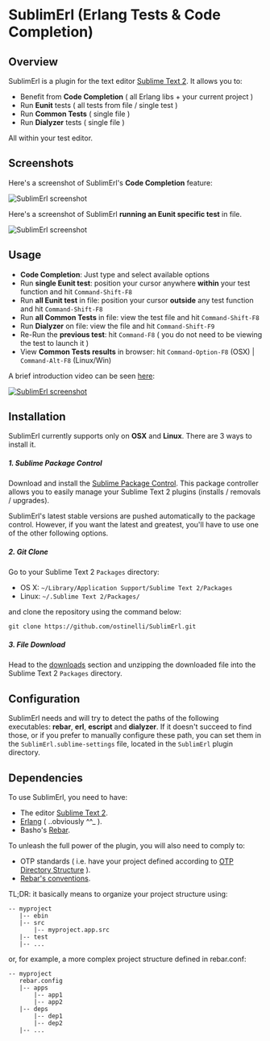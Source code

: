 # SublimErl (Erlang Tests & Code Completion)

Overview
--------

SublimErl is a plugin for the text editor [Sublime Text 2](http://www.sublimetext.com/2). It allows you to:

* Benefit from **Code Completion** ( all Erlang libs + your current project )
* Run **Eunit** tests ( all tests from file / single test )
* Run **Common Tests** ( single file )
* Run **Dialyzer** tests ( single file )

All within your test editor.

Screenshots
-----------

Here's a screenshot of SublimErl's **Code Completion** feature:

![SublimErl screenshot](http://www.ostinelli.net/_out_images/code_completion_full.gif)

Here's a screenshot of SublimErl **running an Eunit specific test** in file.

![SublimErl screenshot](http://www.ostinelli.net/_out_images/running_test.jpeg)

Usage
-----

* **Code Completion**: Just type and select available options
* Run **single Eunit test**: position your cursor anywhere **within** your test function and hit `Command-Shift-F8`
* Run **all Eunit test** in file: position your cursor **outside** any test function and hit `Command-Shift-F8`
* Run **all Common Tests** in file: view the test file and hit `Command-Shift-F8`
* Run **Dialyzer** on file: view the file and hit `Command-Shift-F9`
* Re-Run the **previous test**: hit `Command-F8` ( you do not need to be viewing the test to launch it )
* View **Common Tests results** in browser: hit `Command-Option-F8` (OSX) | `Command-Alt-F8` (Linux/Win)

A brief introduction video can be seen [here](http://www.youtube.com/watch?v=T0rD0CQM4Yg):

[![SublimErl screenshot](http://farm8.staticflickr.com/7263/6935974110_c07c6a6afe_b.jpg)](http://www.youtube.com/watch?v=T0rD0CQM4Yg)


Installation
------------
SublimErl currently supports only on **OSX** and **Linux**. There are 3 ways to install it.

##### 1. Sublime Package Control
Download and install the [Sublime Package Control](http://wbond.net/sublime_packages/package_control). This package controller allows you to easily manage your Sublime Text 2 plugins (installs / removals / upgrades).

SublimErl's latest stable versions are pushed automatically to the package control. However, if you want the latest and greatest, you'll have to use one of the other following options.

##### 2. Git Clone
Go to your Sublime Text 2 `Packages` directory:

* OS X: `~/Library/Application Support/Sublime Text 2/Packages`
* Linux: `~/.Sublime Text 2/Packages/`

and clone the repository using the command below:

``` shell
git clone https://github.com/ostinelli/SublimErl.git
```

##### 3. File Download
Head to the [downloads](https://github.com/ostinelli/SublimErl/downloads) section and unzipping the downloaded file into the Sublime Text 2 `Packages` directory.

Configuration
-------------

SublimErl needs and will try to detect the paths of the following executables: **rebar**, **erl**, **escript** and **dialyzer**. If it doesn't succeed to find those, or if you prefer to manually configure these path, you can set them in the `SublimErl.sublime-settings` file, located in the `SublimErl` plugin directory.

Dependencies
------------

To use SublimErl, you need to have:

* The editor [Sublime Text 2](http://www.sublimetext.com/2).
* [Erlang](http://www.erlang.org/download.html) ( ..obviously ^^_ ).
* Basho's [Rebar](https://github.com/basho/rebar).

To unleash the full power of the plugin, you will also need to comply to:

* OTP standards ( i.e. have your project defined according to [OTP Directory Structure](http://www.erlang.org/doc/design_principles/applications.html#id73730) ).
* [Rebar's conventions](https://github.com/basho/rebar/wiki/Rebar-and-OTP-conventions).

TL;DR: it basically means to organize your project structure using:

```
-- myproject
   |-- ebin
   |-- src
       |-- myproject.app.src
   |-- test
   |-- ...
```

or, for example, a more complex project structure defined in rebar.conf:

```
-- myproject
   rebar.config
   |-- apps
       |-- app1
       |-- app2
   |-- deps
       |-- dep1
       |-- dep2
   |-- ...
```
